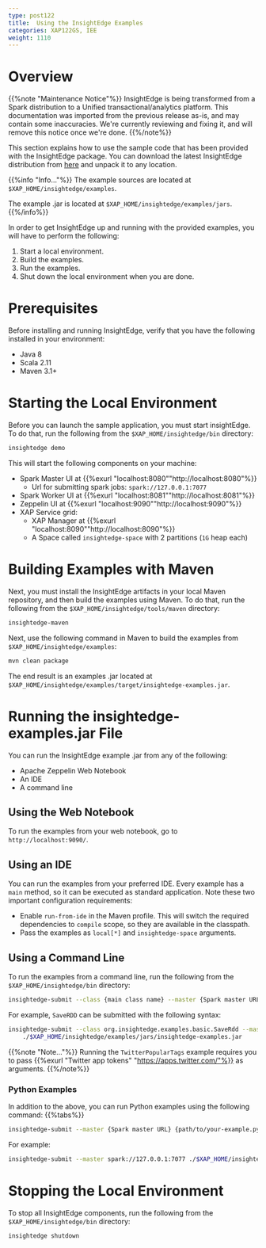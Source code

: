 ```yaml
---
type: post122
title:  Using the InsightEdge Examples
categories: XAP122GS, IEE
weight: 1110
---
```


# Overview

{{%note "Maintenance Notice"%}}
InsightEdge is being transformed from a Spark distribution to a Unified transactional/analytics platform. This documentation was imported from the previous release as-is, and may contain some inaccuracies. We're currently reviewing and fixing it, and will remove this notice once we're done.
{{%/note%}}

This section explains how to use the sample code that has been provided with the InsightEdge package. You can download the latest InsightEdge distribution from [here](http://insightedge.io/#download) and unpack it to any location.

{{%info "Info..."%}}
The example sources are located at `$XAP_HOME/insightedge/examples`.

The example .jar is located at `$XAP_HOME/insightedge/examples/jars`.
{{%/info%}}

In order to get InsightEdge up and running with the provided examples, you will have to perform the following:

1. Start a local environment.
2. Build the examples.
3. Run the examples.
4. Shut down the local environment when you are done.


# Prerequisites

Before installing and running InsightEdge, verify that you have the following installed in your environment:

* Java 8
* Scala 2.11
* Maven 3.1+


# Starting the Local Environment

Before you can launch the sample application, you must start insightEdge. To do that, run the following from the `$XAP_HOME/insightedge/bin` directory:

```bash
insightedge demo
```

This will start the following components on your machine:

* Spark Master UI at {{%exurl "localhost:8080""http://localhost:8080"%}}
   * Url for submitting spark jobs: `spark://127.0.0.1:7077`
* Spark Worker UI at {{%exurl "localhost:8081""http://localhost:8081"%}}
* Zeppelin UI at {{%exurl "localhost:9090""http://localhost:9090"%}}
* XAP Service grid:
    * XAP Manager at {{%exurl "localhost:8090""http://localhost:8090"%}}
    * A Space called `insightedge-space` with 2 partitions (`1G` heap each)

# Building Examples with Maven

Next, you must install the InsightEdge artifacts in your local Maven repository, and then build the examples using Maven. To do that, run the following from the `$XAP_HOME/insightedge/tools/maven` directory:

```bash
insightedge-maven
```

Next, use the following command in Maven to build the examples from `$XAP_HOME/insightedge/examples`:

```bash
mvn clean package
```

The end result is an examples .jar located at `$XAP_HOME/insightedge/examples/target/insightedge-examples.jar`.

# Running the insightedge-examples.jar File

You can run the InsightEdge example .jar from any of the following:

* Apache Zeppelin Web Notebook
* An IDE
* A command line

## Using the Web Notebook

To run the examples from your web notebook, go to `http://localhost:9090/`.

## Using an IDE

You can run the examples from your preferred IDE. Every example has a `main` method, so it can be executed as standard application. Note these two important configuration requirements:

* Enable `run-from-ide` in the Maven profile. This will switch the required dependencies to `compile` scope, so they are available in the classpath.
* Pass the examples as `local[*]` and `insightedge-space` arguments.

## Using a Command Line


To run the examples from a command line, run the following from the `$XAP_HOME/insightedge/bin` directory:

```bash
insightedge-submit --class {main class name} --master {Spark master URL} {path/to/insightedge-examples.jar}
```

For example, `SaveRDD` can be submitted with the following syntax:

```bash
insightedge-submit --class org.insightedge.examples.basic.SaveRdd --master spark://127.0.0.1:7077 \
    ./$XAP_HOME/insightedge/examples/jars/insightedge-examples.jar
```

{{%note "Note..."%}}
Running the `TwitterPopularTags` example requires you to pass {{%exurl "Twitter app tokens" "https://apps.twitter.com/"%}} as arguments.
{{%/note%}}

### Python Examples

In addition to the above, you can run Python examples using the following command:
{{%tabs%}}

```bash
insightedge-submit --master {Spark master URL} {path/to/your-example.py}
```

For example:

```bash
insightedge-submit --master spark://127.0.0.1:7077 ./$XAP_HOME/insightedge/examples/python/sf_salaries.py
```

# Stopping the Local Environment

To stop all InsightEdge components, run the following from the `$XAP_HOME/insightedge/bin` directory:

```bash
insightedge shutdown
```
